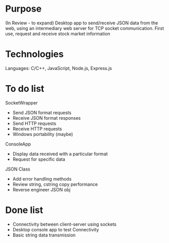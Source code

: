 
# Purpose
(In Review - to expand) Desktop app to send/receive JSON data from the web, using an intermediary
web server for TCP socket communication.
First use, request and receive stock market information

# Technologies
Languages: C/C++, JavaScript, Node.js, Express.js

# To do list
SocketWrapper
- Send JSON format requests
- Receive JSON format responses
- Send HTTP requests
- Receive HTTP requests
- Windows portability (maybe)

ConsoleApp
- Display data received with a particular format
- Request for specific data

JSON Class
- Add error handling methods
- Review string, cstring copy performance
- Reverse engineer JSON obj

# Done list
- Connectivity between client-server using sockets
- Desktop console app to test Connectivity
- Basic string data transmission